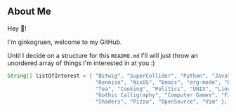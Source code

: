 ## About Me

Hey 👋! 

I'm ginkogruen, welcome to my GitHub.

Until I decide on a structure for this `README.md` I'll will just throw an unordered array of things I'm interested in at you :)

```java
String[] listOfInterest = { "Bitwig", "SuperCollider", "Python", "Java", "Processing",
                            "Renoise", "NixOS", "Emacs", "org-mode", "Data Science",
                            "Tea", "Cooking", "Politics", "UNIX", "Linux",
                            "Gothic Calligraphy", "Computer Games", "Fixed Gear Cycles",
                            "Shaders", "Pizza", "OpenSource", "Vim" };
```
